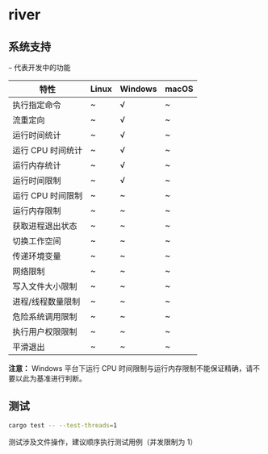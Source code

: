 # river

## 系统支持

`~` 代表开发中的功能

| 特性          | Linux | Windows | macOS |
|-------------|-------|---------|-------|
| 执行指定命令      | ~     | √       | ~     |
| 流重定向        | ~     | √       | ~     |
| 运行时间统计      | ~     | √       | ~     |
| 运行 CPU 时间统计 | ~     | √       | ~     |
| 运行内存统计      | ~     | √       | ~     |
| 运行时间限制      | ~     | √       | ~     |
| 运行 CPU 时间限制 | ~     | ~       | ~     |
| 运行内存限制      | ~     | ~       | ~     |
| 获取进程退出状态    | ~     | ~       | ~     |
| 切换工作空间      | ~     | ~       | ~     |
| 传递环境变量      | ~     | ~       | ~     |
| 网络限制        | ~     | ~       | ~     |
| 写入文件大小限制    | ~     | ~       | ~     |
| 进程/线程数量限制   | ~     | ~       | ~     |
| 危险系统调用限制    | ~     | ~       | ~     |
| 执行用户权限限制    | ~     | ~       | ~     |
| 平滑退出        | ~     | ~       | ~     |

**注意：** Windows 平台下运行 CPU 时间限制与运行内存限制不能保证精确，请不要以此为基准进行判断。

## 测试

```bash
cargo test -- --test-threads=1
```

测试涉及文件操作，建议顺序执行测试用例（并发限制为 1）
